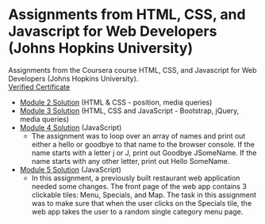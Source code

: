 # Assignments from HTML, CSS, and Javascript for Web Developers (Johns Hopkins University)
Assignments from the Coursera course HTML, CSS, and Javascript for Web Developers (Johns Hopkins University).
<br /> [Verified Certificate](https://www.coursera.org/account/accomplishments/verify/NZ84CQL6J8J4)

- [Module 2 Solution](https://chiarastef.github.io/coursera-jhu-assignments/module2-solution/) (HTML & CSS - position, media queries)
- [Module 3 Solution](https://chiarastef.github.io/coursera-jhu-assignments/module3-solution/) (HTML, CSS and JavaScript - Bootstrap, jQuery, media queries)
- [Module 4 Solution](https://chiarastef.github.io/coursera-jhu-assignments/module4-solution/) (JavaScript)
  - The assignment was to loop over an array of names and print out either a hello or goodbye to that name to the browser console. If the name starts with a letter j or J, print out Goodbye JSomeName. If the name starts with any other letter, print out Hello SomeName.
- [Module 5 Solution](https://chiarastef.github.io/coursera-jhu-assignments/module5-solution/) (JavaScript)
  - In this assignment, a previously built restaurant web application needed some changes. The front page of the web app contains 3 clickable tiles: Menu, Specials, and Map. The task in this assignment was to make sure that when the user clicks on the Specials tile, the web app takes the user to a random single category menu page.
